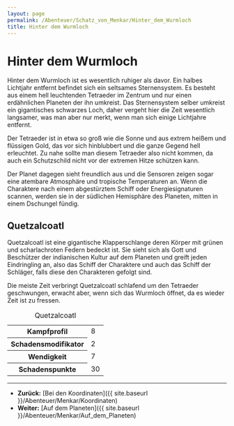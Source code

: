 ```yaml
---
layout: page
permalink: /Abenteuer/Schatz_von_Menkar/Hinter_dem_Wurmloch
title: Hinter dem Wurmloch
---
```


# Hinter dem Wurmloch

Hinter dem Wurmloch ist es wesentlich ruhiger als davor. Ein halbes Lichtjahr entfernt befindet sich ein seltsames Sternensystem. Es besteht aus einem hell leuchtenden Tetraeder im Zentrum und nur einen erdähnlichen Planeten der ihn umkreist. Das Sternensystem selber umkreist ein gigantisches schwarzes Loch, daher vergeht hier die Zeit wesentlich langsamer, was man aber nur merkt, wenn man sich einige Lichtjahre entfernt.

Der Tetraeder ist in etwa so groß wie die Sonne und aus extrem heißem und flüssigen Gold, das vor sich hinblubbert und die ganze Gegend hell erleuchtet. Zu nahe sollte man diesem Tetraeder also nicht kommen, da auch ein Schutzschild nicht vor der extremen Hitze schützen kann.

Der Planet dagegen sieht freundlich aus und die Sensoren zeigen sogar eine atembare Atmosphäre und tropische Temperaturen an. Wenn die Charaktere nach einem abgestürztem Schiff oder Energiesignaturen scannen, werden sie in der südlichen Hemisphäre des Planeten, mitten in einem Dschungel fündig.

## Quetzalcoatl

Quetzalcoatl ist eine gigantische Klapperschlange deren Körper mit grünen und scharlachroten Federn bedeckt ist. Sie sieht sich als Gott und Beschützer der indianischen Kultur auf dem Planeten und greift jeden Eindringling an, also das Schiff der Charaktere und auch das Schiff der Schläger, falls diese den Charakteren gefolgt sind.

Die meiste Zeit verbringt Quetzalcoatl schlafend um den Tetraeder geschwungen, erwacht aber, wenn sich das Wurmloch öffnet, da es wieder Zeit ist zu fressen.

<table>
<caption>Quetzalcoatl</caption>
<tbody>
<tr><th>Kampfprofil</th><td>8</td></tr>
<tr><th>Schadensmodifikator</th><td>2</td></tr>
<tr><th>Wendigkeit</th><td>7</td></tr>
<tr><th>Schadenspunkte</th><td>30</td></tr>
</tbody>
</table>

***

- **Zurück:** [Bei den Koordinaten]({{ site.baseurl }}/Abenteuer/Menkar/Koordinaten)
- **Weiter:** [Auf dem Planeten]({{ site.baseurl }}/Abenteuer/Menkar/Auf_dem_Planeten)
